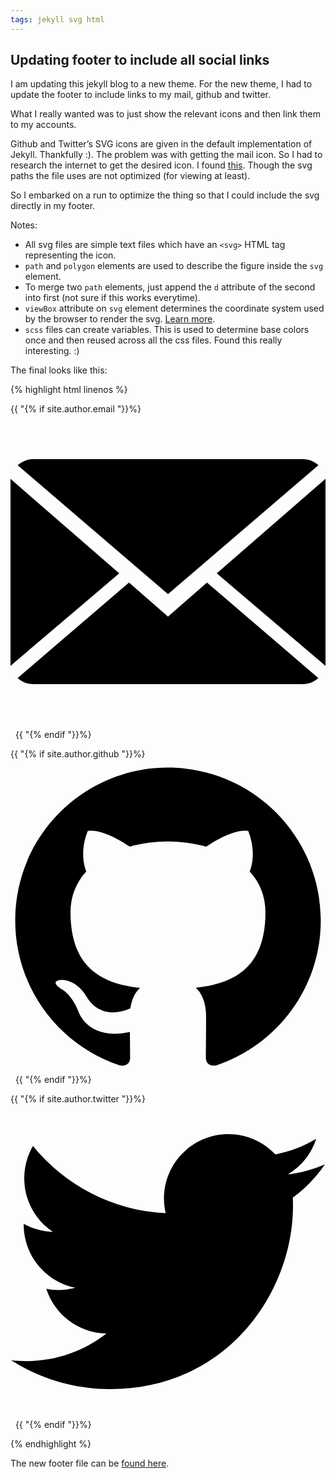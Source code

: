 ```yaml
---
tags: jekyll svg html
---
```

Updating footer to include all social links
-

I am updating this jekyll blog to a new theme. For the new theme, I had to update the footer to include links to my mail, github and twitter.

What I really wanted was to just show the relevant icons and then link them to my accounts.

Github and Twitter’s SVG icons are given in the default implementation of Jekyll. Thankfully :).
The problem was with getting the mail icon.
So I had to research the internet to get the desired icon. I found [this](http://www.flaticon.com/free-icon/close-envelope_12194). Though the svg paths the file uses are not optimized (for viewing at least).

So I embarked on a run to optimize the thing so that I could include the svg directly in my footer.

Notes:

* All svg files are simple text files which have an `<svg>` HTML tag representing the icon.
* `path` and `polygon` elements are used to describe the figure inside the `svg` element.
* To merge two `path` elements, just append the `d` attribute of the second into first (not sure if this works everytime).
* `viewBox` attribute on `svg` element determines the coordinate system used by the browser to render the svg. [Learn more](https://developer.mozilla.org/en-US/docs/Web/SVG/Attribute/viewBox).
* `scss` files can create variables. This is used to determine base colors once and then reused across all the css files. Found this really interesting. :)

The final looks like this:

{% highlight html linenos %}

{{ "{% if site.author.email "}}%}
  <a href="mailto:{{ site.author.email }}">
    <span class="icon">
      <svg viewBox="0 0 14 14">
        <path d="M7,9L5.268,7.484l-4.952,4.245C0.496,11.896,0.739,12,1.007,12h11.986 c0.267,0,0.509-0.104,0.688-0.271L8.732,7.484L7,9z M13.684,2.271C13.504,2.103,13.262,2,12.993,2H1.007C0.74,2,0.498,2.104,0.318,2.273L7,8 L13.684,2.271z"/>
        <polygon points="0,2.878 0,11.186 4.833,7.079"/>
        <polygon points="9.167,7.079 14,11.186 14,2.875"/>
      </svg>
    </span>
  </a>&nbsp;
{{ "{% endif "}}%}

{{ "{% if site.author.github "}}%}
  <a href="https://github.com/{{ site.author.github }}">
    <span class="icon">
      <svg viewBox="0 0 16 16">
        <path d="M7.999,0.431c-4.285,0-7.76,3.474-7.76,7.761 c0,3.428,2.223,6.337,5.307,7.363c0.388,0.071,0.53-0.168,0.53-0.374c0-0.184-0.007-0.672-0.01-1.32 c-2.159,0.469-2.614-1.04-2.614-1.04c-0.353-0.896-0.862-1.135-0.862-1.135c-0.705-0.481,0.053-0.472,0.053-0.472 c0.779,0.055,1.189,0.8,1.189,0.8c0.692,1.186,1.816,0.843,2.258,0.645c0.071-0.502,0.271-0.843,0.493-1.037 C4.86,11.425,3.049,10.76,3.049,7.786c0-0.847,0.302-1.54,0.799-2.082C3.768,5.507,3.501,4.718,3.924,3.65 c0,0,0.652-0.209,2.134,0.796C6.677,4.273,7.34,4.187,8,4.184c0.659,0.003,1.323,0.089,1.943,0.261 c1.482-1.004,2.132-0.796,2.132-0.796c0.423,1.068,0.157,1.857,0.077,2.054c0.497,0.542,0.798,1.235,0.798,2.082 c0,2.981-1.814,3.637-3.543,3.829c0.279,0.24,0.527,0.713,0.527,1.437c0,1.037-0.01,1.874-0.01,2.129 c0,0.208,0.14,0.449,0.534,0.373c3.081-1.028,5.302-3.935,5.302-7.362C15.76,3.906,12.285,0.431,7.999,0.431z"/>
      </svg>
    </span>
  </a>&nbsp;
{{ "{% endif "}}%}

{{ "{% if site.author.twitter "}}%}
  <a href="https://twitter.com/{{ site.author.twitter }}">
    <span class="icon">
      <svg viewBox="0 0 16 16">
        <path d="M15.969,3.058c-0.586,0.26-1.217,0.436-1.878,0.515c0.675-0.405,1.194-1.045,1.438-1.809
        c-0.632,0.375-1.332,0.647-2.076,0.793c-0.596-0.636-1.446-1.033-2.387-1.033c-1.806,0-3.27,1.464-3.27,3.27 c0,0.256,0.029,0.506,0.085,0.745C5.163,5.404,2.753,4.102,1.14,2.124C0.859,2.607,0.698,3.168,0.698,3.767 c0,1.134,0.577,2.135,1.455,2.722C1.616,6.472,1.112,6.325,0.671,6.08c0,0.014,0,0.027,0,0.041c0,1.584,1.127,2.906,2.623,3.206 C3.02,9.402,2.731,9.442,2.433,9.442c-0.211,0-0.416-0.021-0.615-0.059c0.416,1.299,1.624,2.245,3.055,2.271 c-1.119,0.877-2.529,1.4-4.061,1.4c-0.264,0-0.524-0.015-0.78-0.046c1.447,0.928,3.166,1.469,5.013,1.469 c6.015,0,9.304-4.983,9.304-9.304c0-0.142-0.003-0.283-0.009-0.423C14.976,4.29,15.531,3.714,15.969,3.058z"/>
      </svg>
    </span>
  </a>&nbsp;
{{ "{% endif "}}%}

{% endhighlight %}

The new footer file can be [found here](https://github.com/ayushgoel/ayushgoel.github.io/blob/master/_includes/footer.html).
